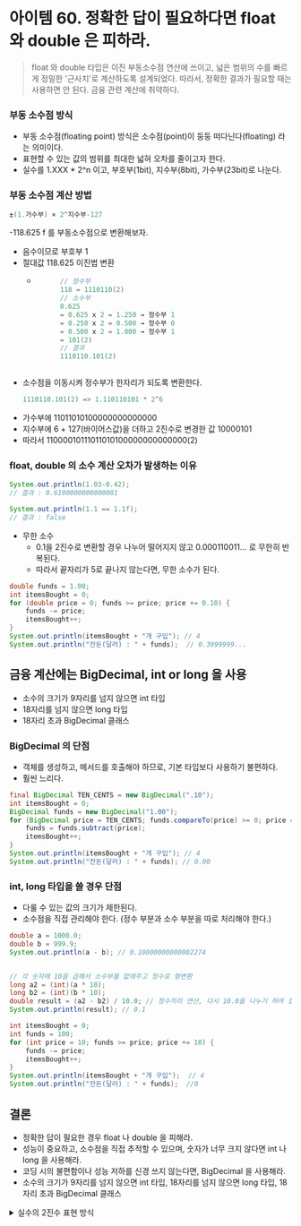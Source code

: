 # 아이템 60. 정확한 답이 필요하다면 float 와 double 은 피하라.

> float 와 double 타입은 이진 부동소수점 연산에 쓰이고, 넓은 범위의 수를 빠르게 정밀한 '근사치'로 계산하도록 설계되었다.
> 따라서, 정확한 결과가 필요할 때는 사용하면 안 된다. 금융 관련 계산에 취약하다.

### 부동 소수점 방식
- 부동 소수점(floating point) 방식은 소수점(point)이 둥둥 떠다닌다(floating) 라는 의미이다.
- 표현할 수 있는 값의 범위를 최대한 넓혀 오차를 줄이고자 한다.
- 실수를 1.XXX * 2^n 이고, 부호부(1bit), 지수부(8bit), 가수부(23bit)로 나눈다.

### 부동 소수점 계산 방법
~~~java
±(1.가수부) × 2^지수부-127
~~~

-118.625 f 를 부동소수점으로 변환해보자.
- 음수이므로 부호부 1
- 절대값 118.625 이진법 변환
    - ~~~java
            // 정수부
            118 = 1110110(2)
            // 소수부
            0.625
            = 0.625 x 2 = 1.250 → 정수부 1
            = 0.250 x 2 = 0.500 → 정수부 0
            = 0.500 x 2 = 1.000 → 정수부 1
            = 101(2)
            // 결과
            1110110.101(2)
    ~~~
- 소수점을 이동시켜 정수부가 한자리가 되도록 변환한다.
  ~~~Java
  1110110.101(2) => 1.110110101 * 2^6
  ~~~
- 가수부에 11011010100000000000000
- 지수부에 6 + 127(바이어스값)을 더하고 2진수로 변경한 값 10000101
- 따라서 11000010111011010100000000000000(2)

### float, double 의 소수 계산 오차가 발생하는 이유
~~~java
System.out.println(1.03-0.42);
// 결과 : 0.6100000000000001

System.out.println(1.1 == 1.1f);
// 결과 : false
~~~
- 무한 소수
    - 0.1을 2진수로 변환할 경우 나누어 떨어지지 않고 0.000110011... 로 무한히 반복된다.
    - 따라서 끝자리가 5로 끝나지 않는다면, 무한 소수가 된다.

~~~java
double funds = 1.00;
int itemsBought = 0;
for (double price = 0; funds >= price; price += 0.10) {
    funds -= price;
    itemsBought++;
}
System.out.println(itemsBought + "개 구입"); // 4
System.out.println("잔돈(달러) : " + funds);  // 0.3999999...
~~~
## 금융 계산에는 BigDecimal, int or long 을 사용
- 소수의 크기가 9자리를 넘지 않으면 int 타입
- 18자리를 넘지 않으면 long 타입
- 18자리 초과 BigDecimal 클래스

### BigDecimal 의 단점
- 객체를 생성하고, 메서드를 호출해야 하므로, 기본 타입보다 사용하기 불편하다.
- 훨씬 느리다.

~~~java
final BigDecimal TEN_CENTS = new BigDecimal(".10");
int itemsBought = 0;
BigDecimal funds = new BigDecimal("1.00");
for (BigDecimal price = TEN_CENTS; funds.compareTo(price) >= 0; price = price.add(TEN_CENTS)) {
    funds = funds.subtract(price);
    itemsBought++;
}
System.out.println(itemsBought + "개 구입"); // 4
System.out.println("잔돈(달러) : " + funds); // 0.00
~~~
### int, long 타입을 쓸 경우 단점
- 다룰 수 있는 값의 크기가 제한된다.
- 소수점을 직접 관리해야 한다. (정수 부분과 소수 부분을 따로 처리해야 한다.)
~~~java
double a = 1000.0;
double b = 999.9;
System.out.println(a - b); // 0.10000000000002274


// 각 숫자에 10을 곱해서 소수부를 없애주고 정수로 형변환
long a2 = (int)(a * 10);
long b2 = (int)(b * 10);
double result = (a2 - b2) / 10.0; // 정수끼리 연산, 다시 10.0을 나누기 하여 실수로 변환하여 저장
System.out.println(result); // 0.1
~~~
~~~java
int itemsBought = 0;
int funds = 100;
for (int price = 10; funds >= price; price += 10) {
    funds -= price;
    itemsBought++;
}
System.out.println(itemsBought + "개 구입");  // 4
System.out.println("잔돈(달러) : " + funds);  //0
~~~


## 결론
- 정확한 답이 필요한 경우 float 나 double 을 피해라.
- 성능이 중요하고, 소수점을 직접 추적할 수 있으며, 숫자가 너무 크지 않다면 int 나 long 을 사용해라.
- 코딩 시의 불편함이나 성능 저하를 신경 쓰지 않는다면, BigDecimal 을 사용해라.
- 소수의 크기가 9자리를 넘지 않으면 int 타입, 18자리를 넘지 않으면 long 타입, 18자리 초과 BigDecimal 클래스

<details><summary>실수의 2진수 표현 방식</summary>
<div>

- 11.765625 를 2진수로 변환하는 경우
- 정수부 11 과 소수부 0.765625 를 각각 2진수로 변환한다.
- 정수부 : 11 -> 1011(2)
- 소수부 : 0.765625 -> 0.110001(2)
    - 절대값이 1보다 작은 10진수 소수에 2를 곱한다.
    - 2를 곱한 결과가 1을 넘을 경우 1을 떼어내고, 아니면 0으로 처리해 계산을 이어나간다.
    - 소수점 이하에 아무것도 남지 않을 때까지 반복한다.
    - 이 과정에서 만들어진 0 또는 1들을 순서대로 쓰면 된다.

</div></details>
